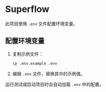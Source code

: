 # Superflow

此项目使用 `.env` 文件配置环境变量。

## 配置环境变量

1. 复制示例文件：

   ```bash
   cp .env.example .env
   ```

2. 编辑 `.env` 文件，替换其中的示例值。

运行测试或启动项目时会自动加载 `.env` 中的配置。

